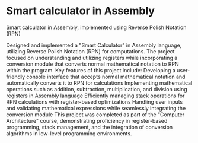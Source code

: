 # Smart calculator in Assembly
Smart calculator in Assembly, implemented using Reverse Polish Notation (RPN)

Designed and implemented a "Smart Calculator" in Assembly language, utilizing Reverse Polish Notation (RPN) for computations. The project focused on understanding and utilizing registers while incorporating a conversion module that converts normal mathematical notation to RPN within the program. Key features of this project include:
Developing a user-friendly console interface that accepts normal mathematical notation and automatically converts it to RPN for calculations
Implementing mathematical operations such as addition, subtraction, multiplication, and division using registers in Assembly language
Efficiently managing stack operations for RPN calculations with register-based optimizations
Handling user inputs and validating mathematical expressions while seamlessly integrating the conversion module
This project was completed as part of the "Computer Architecture" course, demonstrating proficiency in register-based programming, stack management, and the integration of conversion algorithms in low-level programming environments.
